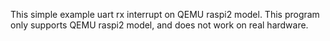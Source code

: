 
This simple example uart rx interrupt on QEMU raspi2 model.
This program only supports QEMU raspi2 model, and does not work on real hardware.

